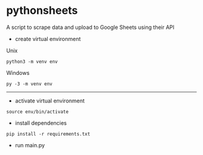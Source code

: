 # pythonsheets
A script to scrape data and upload to Google Sheets using their API

- create virtual environment

Unix

`python3 -m venv env`

Windows

`py -3 -m venv env`

---
- activate virtual environment

`source env/bin/activate`

- install dependencies

`pip install -r requirements.txt`

- run main.py
